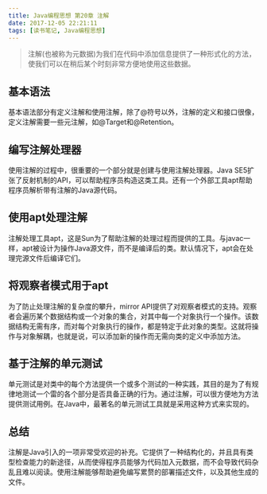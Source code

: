 ```yaml
---
title: Java编程思想 第20章 注解
date: 2017-12-05 22:21:11
tags: [读书笔记, Java编程思想]
---
```

> 注解(也被称为元数据)为我们在代码中添加信息提供了一种形式化的方法，使我们可以在稍后某个时刻非常方便地使用这些数据。
<!--more-->
## 基本语法

基本语法部分有定义注解和使用注解，除了@符号以外，注解的定义和接口很像，定义注解需要一些元注解，如@Target和@Retention。

## 编写注解处理器

使用注解的过程中，很重要的一个部分就是创建与使用注解处理器。Java SE5扩张了反射机制的API，可以帮助程序员构造这类工具。还有一个外部工具apt帮助程序员解析带有注解的Java源代码。

## 使用apt处理注解

注解处理工具apt，这是Sun为了帮助注解的处理过程而提供的工具。与javac一样，apt被设计为操作Java源文件，而不是编译后的类。默认情况下，apt会在处理完源文件后编译它们。

## 将观察者模式用于apt

为了防止处理注解的复杂度的攀升，mirror API提供了对观察者模式的支持。观察者会遍历某个数据结构或一个对象的集合，对其中每一个对象执行一个操作。该数据结构无需有序，而对每个对象执行的操作，都是特定于此对象的类型。这就将操作与对象解耦，也就是说，可以添加新的操作而无需向类的定义中添加方法。

## 基于注解的单元测试

单元测试是对类中的每个方法提供一个或多个测试的一种实践，其目的是为了有规律地测试一个雷的各个部分是否具备正确的行为。通过注解，可以很方便地为方法提供测试用例。在Java中，最著名的单元测试工具就是采用这种方式来实现的。

## 总结

注解是Java引入的一项非常受欢迎的补充。它提供了一种结构化的，并且具有类型检查能力的新途径，从而使得程序员能够为代码加入元数据，而不会导致代码杂乱且难以阅读。使用注解能够帮助避免编写累赘的部署描述文件，以及其他生成的文件。